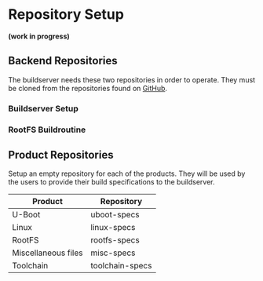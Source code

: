 # Repository Setup
**(work in progress)**

## Backend Repositories
The buildserver needs these two repositories in order to operate. They must be
cloned from the repositories found on [GitHub](TODO).

### Buildserver Setup
### RootFS Buildroutine


## Product Repositories
Setup an empty repository for each of the products. They will be used by the
users to provide their build specifications to the buildserver.

Product | Repository
--- | ---
U-Boot | uboot-specs
Linux | linux-specs
RootFS | rootfs-specs
Miscellaneous files | misc-specs
Toolchain | toolchain-specs

